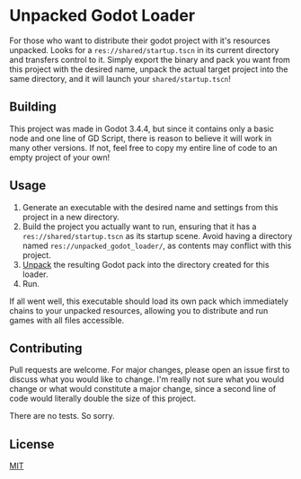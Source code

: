 # Unpacked Godot Loader

For those who want to distribute their godot project with it's resources unpacked. Looks for a `res://shared/startup.tscn` in its current directory and transfers control to it. Simply export the binary and pack you want from this project with the desired name, unpack the actual target project into the same directory, and it will launch your `shared/startup.tscn`!

## Building

This project was made in Godot 3.4.4, but since it contains only a basic node and one line of GD Script, there is reason to believe it will work in many other versions. If not, feel free to copy my entire line of code to an empty project of your own!

## Usage

1. Generate an executable with the desired name and settings from this project in a new directory.
2. Build the project you actually want to run, ensuring that it has a `res://shared/startup.tscn` as its startup scene. Avoid having a directory named `res://unpacked_godot_loader/`, as contents may conflict with this project.
3. [Unpack](https://github.com/Bioruebe/godotdec) the resulting Godot pack into the directory created for this loader.
4. Run.

If all went well, this executable should load its own pack which immediately chains to your unpacked resources, allowing you to distribute and run games with all files accessible.

## Contributing
Pull requests are welcome. For major changes, please open an issue first to discuss what you would like to change. I'm really not sure what you would change or what would constitute a major change, since a second line of code would literally double the size of this project.

There are no tests. So sorry.

## License
[MIT](https://choosealicense.com/licenses/mit/)
